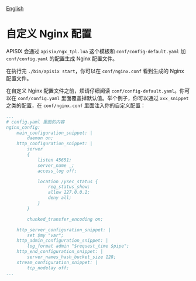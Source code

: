 <!--
#
# Licensed to the Apache Software Foundation (ASF) under one or more
# contributor license agreements.  See the NOTICE file distributed with
# this work for additional information regarding copyright ownership.
# The ASF licenses this file to You under the Apache License, Version 2.0
# (the "License"); you may not use this file except in compliance with
# the License.  You may obtain a copy of the License at
#
#     http://www.apache.org/licenses/LICENSE-2.0
#
# Unless required by applicable law or agreed to in writing, software
# distributed under the License is distributed on an "AS IS" BASIS,
# WITHOUT WARRANTIES OR CONDITIONS OF ANY KIND, either express or implied.
# See the License for the specific language governing permissions and
# limitations under the License.
#
-->

[English](../customize-nginx-configuration.md)

# 自定义 Nginx 配置

APISIX 会通过 `apisix/ngx_tpl.lua` 这个模板和 `conf/config-default.yaml` 加 `conf/config.yaml` 的配置生成 Nginx 配置文件。

在执行完 `./bin/apisix start`，你可以在 `conf/nginx.conf` 看到生成的 Nginx 配置文件。

在自定义 Nginx 配置文件之前，烦请仔细阅读 `conf/config-default.yaml`。你可以在 `conf/config.yaml` 里面覆盖掉默认值。举个例子，你可以通过 `xxx_snippet` 之类的配置，在 `conf/nginx.conf` 里面注入你的自定义配置：

```yaml
...
# config.yaml 里面的内容
nginx_config:
    main_configuration_snippet: |
        daemon on;
    http_configuration_snippet: |
        server
        {
            listen 45651;
            server_name _;
            access_log off;

            location /ysec_status {
                req_status_show;
                allow 127.0.0.1;
                deny all;
            }
        }

        chunked_transfer_encoding on;

    http_server_configuration_snippet: |
        set $my "var";
    http_admin_configuration_snippet: |
        log_format admin "$request_time $pipe";
    http_end_configuration_snippet: |
        server_names_hash_bucket_size 128;
    stream_configuration_snippet: |
        tcp_nodelay off;
...
```
